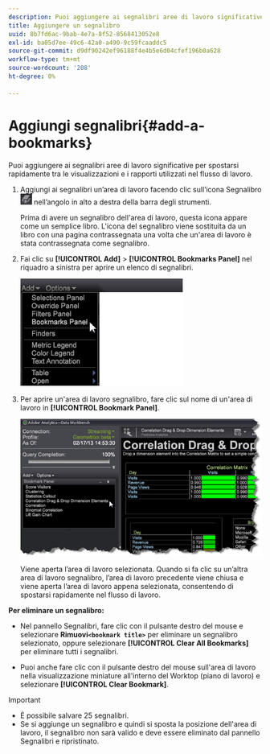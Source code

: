 ```yaml
---
description: Puoi aggiungere ai segnalibri aree di lavoro significative per spostarsi rapidamente tra le visualizzazioni e i rapporti utilizzati nel flusso di lavoro.
title: Aggiungere un segnalibro
uuid: 8b7fd6ac-9bab-4e7a-8f52-8568413052e8
exl-id: ba05d7ee-49c6-42a0-a490-9c59fcaaddc5
source-git-commit: d9df90242ef96188f4e4b5e6d04cfef196b0a628
workflow-type: tm+mt
source-wordcount: '208'
ht-degree: 0%

---
```


# Aggiungi segnalibri{#add-a-bookmarks}

Puoi aggiungere ai segnalibri aree di lavoro significative per spostarsi rapidamente tra le visualizzazioni e i rapporti utilizzati nel flusso di lavoro.

1. Aggiungi ai segnalibri un’area di lavoro facendo clic sull’icona Segnalibro ![](assets/bookmark_icon.png) nell’angolo in alto a destra della barra degli strumenti.

   Prima di avere un segnalibro dell&#39;area di lavoro, questa icona appare come un semplice libro. L&#39;icona del segnalibro viene sostituita da un libro con una pagina contrassegnata una volta che un&#39;area di lavoro è stata contrassegnata come segnalibro.

1. Fai clic su **[!UICONTROL Add]** > **[!UICONTROL Bookmarks Panel]** nel riquadro a sinistra per aprire un elenco di segnalibri.

   ![](assets/bookmarks_panel.png)

1. Per aprire un&#39;area di lavoro segnalibro, fare clic sul nome di un&#39;area di lavoro in **[!UICONTROL Bookmark Panel]**.

   ![](assets/bookmarks_panel_left.png)

   Viene aperta l’area di lavoro selezionata. Quando si fa clic su un’altra area di lavoro segnalibro, l’area di lavoro precedente viene chiusa e viene aperta l’area di lavoro appena selezionata, consentendo di spostarsi rapidamente nel flusso di lavoro.

**Per eliminare un segnalibro:**

* Nel pannello Segnalibri, fare clic con il pulsante destro del mouse e selezionare **Rimuovi`<bookmark title>`** per eliminare un segnalibro selezionato, oppure selezionare **[!UICONTROL Clear All Bookmarks]** per eliminare tutti i segnalibri.

* Puoi anche fare clic con il pulsante destro del mouse sull&#39;area di lavoro nella visualizzazione miniature all&#39;interno del Worktop (piano di lavoro) e selezionare **[!UICONTROL Clear Bookmark]**.

>[!IMPORTANT]
>
>* È possibile salvare 25 segnalibri.
>* Se si aggiunge un segnalibro e quindi si sposta la posizione dell&#39;area di lavoro, il segnalibro non sarà valido e deve essere eliminato dal pannello Segnalibri e ripristinato.

